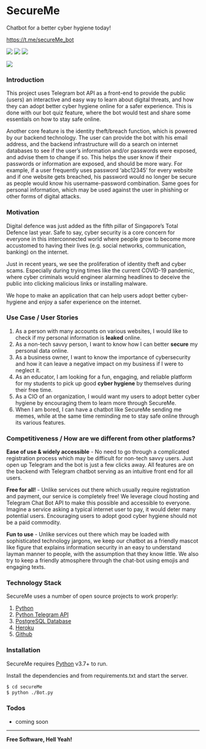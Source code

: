 
# SecureMe
Chatbot for a better cyber hygiene today!

https://t.me/secureMe_bot

![](https://img.shields.io/badge/build-passing-brightgreen) ![](https://img.shields.io/badge/dependencies-up%20to%20date-brightgreen) ![](https://img.shields.io/badge/license-MIT-green) 

[![](https://i.ibb.co/y4XBNVz/Secure-Me-banner.png)](https://i.ibb.co/y4XBNVz/Secure-Me-banner.png)

### Introduction
This project uses Telegram bot API as a front-end to provide the public (users) an interactive and easy way to learn about digital threats, and how they can adopt better cyber hygiene online for a safer experience. This is done with our bot quiz feature, where the bot would test and share some essentials on how to stay safe online.

Another core feature is the identity theft/breach function, which is powered by our backend technology. The user can provide the bot with his email address, and the backend infrastructure will do a search on internet databases to see if the user’s information and/or passwords were exposed, and advise them to change if so. This helps the user know if their passwords or information are exposed, and should be more wary. For example, if a user frequently uses password ‘abc12345’ for every website and if one website gets breached, his password would no longer be secure as people would know his username-password combination. Same goes for personal information, which may be used against the user in phishing or other forms of digital attacks.

### Motivation
Digital defence was just added as the fifth pillar of Singapore’s Total Defence last year. Safe to say, cyber security is a core concern for everyone in this interconnected world where people grow to become more accustomed to having their lives (e.g. social networks, communication, banking) on the internet. 

Just in recent years, we see the proliferation of identity theft and cyber scams. Especially during trying times like the current COVID-19 pandemic, where cyber criminals would engineer alarming headlines to deceive the public into clicking malicious links or installing malware.

We hope to make an application that can help users adopt better cyber-hygiene and enjoy a safer experience on the internet.

### Use Case / User Stories
1. As a person with many accounts on various websites, I would like to check if my personal information is **leaked** online.
2. As a non-tech savvy person, I want to know how I can better **secure** my personal data online.
3. As a business owner, I want to know the importance of cybersecurity and how it can leave a negative impact on my business if I were to neglect it.
4. As an educator, I am looking for a fun, engaging, and reliable platform for my students to pick up good **cyber hygiene** by themselves during their free time.
5. As a CIO of an organization, I would want my users to adopt better cyber hygiene by encouraging them to learn more through SecureMe. 
6. When I am bored, I can have a chatbot like SecureMe sending me memes, while at the same time reminding me to stay safe online through its various features.

### Competitiveness / How are we different from other platforms?
**Ease of use & widely accessible** - No need to go through a complicated registration process which may be difficult for non-tech savvy users. Just open up Telegram and the bot is just a few clicks away. All features are on the backend with Telegram chatbot serving as an intuitive front end for all users.

**Free for all!** - Unlike services out there which usually require registration and payment, our service is completely free! We leverage cloud hosting and Telegram Chat Bot API to make this possible and accessible to everyone. Imagine a service asking a typical internet user to pay, it would deter many potential users. Encouraging users to adopt good cyber hygiene should not be a paid commodity. 

**Fun to use** - Unlike services out there which may be loaded with sophisticated technology jargons, we keep our chatbot as a friendly mascot like figure that explains information security in an easy to understand layman manner to people, with the assumption that they know little. We also try to keep a friendly atmosphere through the chat-bot using emojis and engaging texts. 



### Technology Stack

SecureMe uses a number of open source projects to work properly:

1. [Python]
2. [Python Telegram API]
3. [PostgreSQL Database]
4. [Heroku]
5. [Github]



### Installation

SecureMe requires [Python](https://python.org/) v3.7+ to run.

Install the dependencies and from requirements.txt and start the server.

```sh
$ cd secureMe
$ python ./Bot.py
```




### Todos

 - coming soon






----

**Free Software, Hell Yeah!**

[//]: # (These are reference links used in the body of this note and get stripped out when the markdown processor does its job. There is no need to format nicely because it shouldn't be seen. Thanks SO - http://stackoverflow.com/questions/4823468/store-comments-in-markdown-syntax)

   [john gruber]: <http://daringfireball.net>
   [df1]: <http://daringfireball.net/projects/markdown/>
   [markdown-it]: <https://github.com/markdown-it/markdown-it>
   [Ace Editor]: <http://ace.ajax.org>
   [node.js]: <http://nodejs.org>
   [Twitter Bootstrap]: <http://twitter.github.com/bootstrap/>
   [jQuery]: <http://jquery.com>
   [express]: <http://expressjs.com>
   [AngularJS]: <http://angularjs.org>
   [Gulp]: <http://gulpjs.com>
   [Python]: <https://python.org/>
   [Python Telegram API]: <https://github.com/python-telegram-bot/python-telegram-bot>
   [PostgreSQL Database]: <https://www.postgresql.org/>
   [Heroku]: <https://heroku.com/>
   [Github]: <https://github.com/>
   
